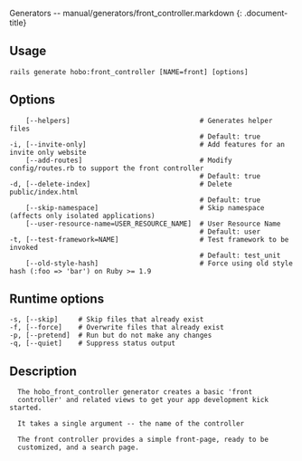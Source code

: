 Generators -- manual/generators/front\_controller.markdown
{: .document-title}


## Usage

    

    rails generate hobo:front_controller [NAME=front] [options]


## Options

    

        [--helpers]                                # Generates helper files
                                                   # Default: true
    -i, [--invite-only]                            # Add features for an invite only website
        [--add-routes]                             # Modify config/routes.rb to support the front controller
                                                   # Default: true
    -d, [--delete-index]                           # Delete public/index.html
                                                   # Default: true
        [--skip-namespace]                         # Skip namespace (affects only isolated applications)
        [--user-resource-name=USER_RESOURCE_NAME]  # User Resource Name
                                                   # Default: user
    -t, [--test-framework=NAME]                    # Test framework to be invoked
                                                   # Default: test_unit
        [--old-style-hash]                         # Force using old style hash (:foo => 'bar') on Ruby >= 1.9


## Runtime options

    

    -s, [--skip]     # Skip files that already exist
    -f, [--force]    # Overwrite files that already exist
    -p, [--pretend]  # Run but do not make any changes
    -q, [--quiet]    # Suppress status output


## Description

    


      The hobo_front_controller generator creates a basic 'front
      controller' and related views to get your app development kick started.

      It takes a single argument -- the name of the controller

      The front controller provides a simple front-page, ready to be
      customized, and a search page.


